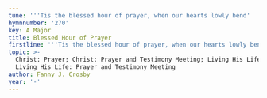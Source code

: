 ```yaml
---
tune: '''Tis the blessed hour of prayer, when our hearts lowly bend'
hymnnumber: '270'
key: A Major
title: Blessed Hour of Prayer
firstline: '''Tis the blessed hour of prayer, when our hearts lowly bend'
topic: >-
  Christ: Prayer; Christ: Prayer and Testimony Meeting; Living His Life: Prayer;
  Living His Life: Prayer and Testimony Meeting
author: Fanny J. Crosby
year: '-'
---
```

